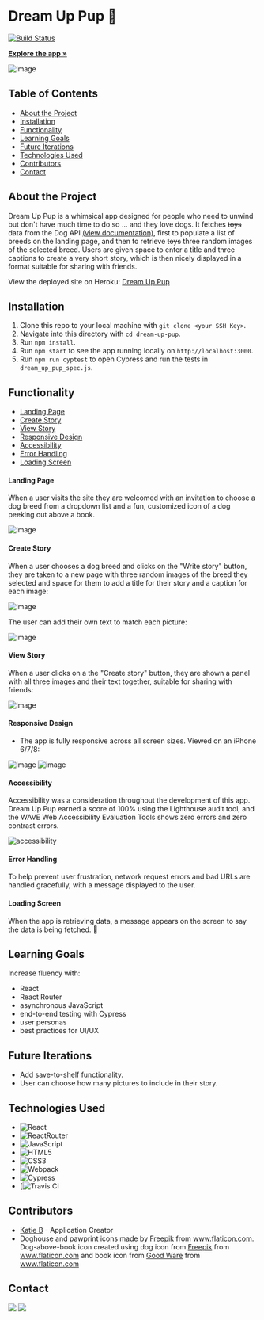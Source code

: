<h1 align="left">Dream Up Pup 🐾</h1>

[![Build Status](https://travis-ci.com/knees4bees/dream-up-pup.svg?branch=main)](https://travis-ci.com/knees4bees/dream-up-pup)

<p>
   <a href="https://dream-up-pup.herokuapp.com"><strong>Explore the app »</strong></a>
</p>

![image](https://user-images.githubusercontent.com/72777671/116177743-98fc9d80-a6d1-11eb-81e4-149a81319dea.png)



## Table of Contents

* [About the Project](#about-the-project)
* [Installation](#installation)
* [Functionality](#functionality)
* [Learning Goals](#learning-goals)
* [Future Iterations](#future-iterations)
* [Technologies Used](#technologies-used)
* [Contributors](#contributors)
* [Contact](#contact)


## About the Project

Dream Up Pup is a whimsical app designed for people who need to unwind but don't have much time to do so ... and they love dogs. It fetches ~~toys~~ data from the Dog API [(view documentation)](https://dog.ceo/dog-api/), first to populate a list of breeds on the landing page, and then to retrieve ~~toys~~ three random images of the selected breed. Users are given space to enter a title and three captions to create a very short story, which is then nicely displayed in a format suitable for sharing with friends.

View the deployed site on Heroku: [Dream Up Pup](https://dream-up-pup.herokuapp.com)

## Installation

1. Clone this repo to your local machine with `git clone <your SSH Key>`.
2. Navigate into this directory with `cd dream-up-pup`.
3. Run `npm install`.
4. Run `npm start` to see the app running locally on `http://localhost:3000`.
5. Run `npm run cyptest` to open Cypress and run the tests in `dream_up_pup_spec.js`.


## Functionality
* [Landing Page](#landing-page)
* [Create Story](#create-story)
* [View Story](#view-story)
* [Responsive Design](#responsive-design)
* [Accessibility](#accessibility)
* [Error Handling](#error-handling)
* [Loading Screen](#loading-screen)

#### Landing Page 
When a user visits the site they are welcomed with an invitation to choose a dog breed from a dropdown list and a fun, customized icon of a dog peeking out above a book. 

![image](https://user-images.githubusercontent.com/72777671/116176201-f8a57980-a6ce-11eb-9839-74f254e85f41.png)

#### Create Story
When a user chooses a dog breed and clicks on the "Write story" button, they are taken to a new page with three random images of the breed they selected and space for them to add a title for their story and a caption for each image:

![image](https://user-images.githubusercontent.com/72777671/116176639-b3ce1280-a6cf-11eb-9de5-6d702bba809f.png)

The user can add their own text to match each picture:

![image](https://user-images.githubusercontent.com/72777671/116176673-c7797900-a6cf-11eb-9c4b-99bc6ad41c5d.png)

#### View Story
When a user clicks on a the "Create story" button, they are shown a panel with all three images and their text together, suitable for sharing with friends:

![image](https://user-images.githubusercontent.com/72777671/116176787-fc85cb80-a6cf-11eb-84fe-a239a367491f.png)

#### Responsive Design
 - The app is fully responsive across all screen sizes. Viewed on an iPhone 6/7/8:

![image](https://user-images.githubusercontent.com/72777671/116175894-6604da80-a6ce-11eb-8f98-faeaee35ffb6.png)
![image](https://user-images.githubusercontent.com/72777671/116176939-33f47800-a6d0-11eb-94a5-8a22c8bdbc44.png)

#### Accessibility 
Accessibility was a consideration throughout the development of this app. Dream Up Pup earned a score of 100% using the Lighthouse audit tool, and the WAVE Web Accessibility Evaluation Tools shows zero errors and zero contrast errors. 

![accessibility](https://user-images.githubusercontent.com/72777671/116175597-d7905900-a6cd-11eb-8124-a85ac3da498c.png)

#### Error Handling
To help prevent user frustration, network request errors and bad URLs are handled gracefully, with a message displayed to the user.

#### Loading Screen
When the app is retrieving data, a message appears on the screen to say the data is being fetched. 🐾 

## Learning Goals
Increase fluency with:
- React
- React Router
- asynchronous JavaScript
- end-to-end testing with Cypress
- user personas
- best practices for UI/UX 

## Future Iterations
- Add save-to-shelf functionality.
- User can choose how many pictures to include in their story.

## Technologies Used
- ![React](https://img.shields.io/badge/react%20-%2320232a.svg?&style=for-the-badge&logo=react&logoColor=%2361DAFB)
- ![ReactRouter](https://camo.githubusercontent.com/4f9d20f3a284d2f6634282f61f82a62e99ee9906537dc9859decfdc9efbb51ec/68747470733a2f2f696d672e736869656c64732e696f2f62616467652f52656163745f526f757465722d4341343234353f7374796c653d666f722d7468652d6261646765266c6f676f3d72656163742d726f75746572266c6f676f436f6c6f723d7768697465)
- ![JavaScript](https://img.shields.io/badge/javascript%20-%23323330.svg?&style=for-the-badge&logo=javascript&logoColor=%23F7DF1E)
- ![HTML5](https://img.shields.io/badge/html5%20-%23E34F26.svg?&style=for-the-badge&logo=html5&logoColor=white)
- ![CSS3](https://img.shields.io/badge/css3%20-%231572B6.svg?&style=for-the-badge&logo=css3&logoColor=white)
- ![Webpack](https://img.shields.io/badge/webpack%20-%238DD6F9.svg?&style=for-the-badge&logo=webpack&logoColor=black)
- ![Cypress](https://img.shields.io/badge/cypress%20-%2317202C.svg?&style=for-the-badge&logo=cypress&logoColor=white)
- [![Travis CI](https://img.shields.io/travis/73VW/TechnicalReport.svg?style=for-the-badge&label=Travis+CI)

## Contributors
* [Katie B](https://github.com/knees4bees) - Application Creator
* Doghouse and pawprint icons made by <a href="https://www.freepik.com" title="Freepik">Freepik</a> from <a href="https://www.flaticon.com/" title="Flaticon">www.flaticon.com</a>. Dog-above-book icon created using dog icon from <a href="https://www.freepik.com" title="Freepik">Freepik</a> from <a href="https://www.flaticon.com/" title="Flaticon">www.flaticon.com</a> and book icon from <a href="https://www.flaticon.com/authors/good-ware" title="Good Ware">Good Ware</a> from <a href="https://www.flaticon.com/" title="Flaticon">www.flaticon.com</a>

## Contact
[<img src="https://img.shields.io/badge/LinkedIn-Katie--B-informational?style=for-the-badge&labelColor=black&logo=linkedin&logoColor=0077b5&&color=0077b5"/>][linkedin]
[<img src="https://img.shields.io/badge/Github-KatieB-informational?style=for-the-badge&labelColor=black&logo=github&color=8B0BD5"/>][github]

<!-- Personal Definitions  -->
[linkedin]: https://www.linkedin.com/in/katie-b-dev/
[github]: https://github.com/knees4bees
